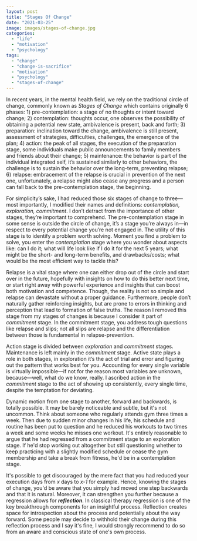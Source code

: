 ```yaml
---
layout: post
title: "Stages Of Change"
date: "2021-03-25"
image: images/stages-of-change.jpg
categories: 
  - "life"
  - "motivation"
  - "psychology"
tags: 
  - "change"
  - "change-is-sacrifice"
  - "motivation"
  - "psychology"
  - "stages-of-change"
---
```


In recent years, in the mental health field, we rely on the traditional circle of change, commonly known as _Stages of Change_ which contains originally 6 phases: 1) pre-contemplation: a stage of no thoughts or intent toward change; 2) contemplation: thoughts occur, one observes the possibility of obtaining a potential new state, ambivalence is present, back and forth; 3) preparation: inclination toward the change, ambivalence is still present, assessment of strategies, difficulties, challenges, the emergence of the plan; 4) action: the peak of all stages, the execution of the preparation stage, some individuals make public announcements to family members and friends about their change; 5) maintenance: the behavior is part of the individual integrated self, it’s sustained similarly to other behaviors, the challenge is to sustain the behavior over the long-term, preventing relapse; 6) relapse: embracement of the relapse is crucial in prevention of the next one, unfortunately, a relapse might also cease any progress and a person can fall back to the pre-contemplation stage, the beginning.

For simplicity’s sake, I had reduced those six stages of change to three—most importantly, I modified their names and definitions: _contemplation, exploration, commitment_. I don’t detract from the importance of other stages, they’re important to comprehend. The pre-contemplation stage in some sense is outside the circle of change, it’s a stage you’re always in—in respect to every potential change you’re not engaged in. The utility of this stage is to identify a problem worth solving. Moment you find a problem to solve, you enter the _contemplation_ stage where you wonder about aspects like: can I do it; what will life look like if I do it for the next 5 years; what might be the short- and long-term benefits, and drawbacks/costs; what would be the most efficient way to tackle this?

Relapse is a vital stage where one can either drop out of the circle and start over in the future, hopefully with insights on how to do this better next time, or start right away with powerful experience and insights that can boost both motivation and competence. Though, the reality is not so simple and relapse can devastate without a proper guidance. Furthermore, people don’t naturally gather reinforcing insights, but are prone to errors in thinking and perception that lead to formation of false truths. The reason I removed this stage from my stages of changes is because I consider it part of _commitment_ stage. In the commitment stage, you address tough questions like relapse and slips; not all slips are relapse and the differentiation between those is fundamental in relapse-prevention.

Action stage is divided between _exploration_ and _commitment_ stages. Maintenance is left mainly in the _commitment_ stage. Active state plays a role in both stages, in exploration it’s the act of trial and error and figuring out the pattern that works best for you. Accounting for every single variable is virtually impossible—if not for the reason most variables are unknown, because—well, what do we know, really. I ascribed action in the _commitment_ stage to the act of showing up consistently, every single time, despite the temptation for deviating.

Dynamic motion from one stage to another, forward and backwards, is totally possible. It may be barely noticeable and subtle, but it's not uncommon. Think about someone who regularly attends gym three times a week. Then due to sudden minor changes in his life, his schedule and routine has been put to question and he reduced his workouts to two times a week and some weeks he misses one workout. It's entirely reasonable to argue that he had regressed from a commitment stage to an exploration stage. If he'd stop working out altogether but still questioning whether to keep practicing with a slightly modified schedule or cease the gym membership and take a break from fitness, he'd be in a contemplation stage.

It's possible to get discouraged by the mere fact that you had reduced your execution days from _x_ days to _x-1_ for example. Hence, knowing the stages of change, you'd be aware that you simply had moved one step backwards and that it is natural. Moreover, it can strengthen you further because a regression allows for _**reflection**_. In classical therapy regression is one of the key breakthrough components for an insightful process. Reflection creates space for introspection about the process and potentially about the way forward. Some people may decide to withhold their change during this reflection process and I say it's fine, I would strongly recommend to do so from an aware and conscious state of one's own process.
